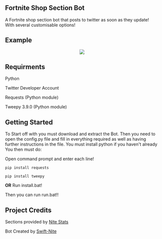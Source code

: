 ## Fortnite Shop Section Bot
A Fortnite shop section bot that posts to twitter as soon as they update! With several customisable options!

## Example
<p align="center">
    <img src="https://i.imgur.com/s2RBavZ.jpg">
</p>

## Requirments
Python

Twitter Developer Account

Requests (Python module)

Tweepy 3.9.0 (Python module)

## Getting Started
To Start off with you must download and extract the Bot.
Then you need to open the config.py file and fill in everything required as well as having further instructions in the file. 
You must install python if you haven't already
You then must do:

Open command prompt and enter each line!

`pip install requests`

`pip install tweepy `

**OR**
Run install.bat!

Then you can run run.bat!!

## Project Credits
Sections provided by [Nite Stats](https://nitestats.com/)

Bot Created by [Swift-Nite](https://twitter.com/SwiftNite)
